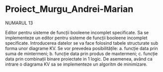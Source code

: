 # Proiect_Murgu_Andrei-Marian

NUMARUL 13

  Editor pentru sisteme de funcții booleene incomplet specificate.
  Sa se implementeze un editor pentru sisteme de funcții booleene incomplet specificate. 
  Introducerea datelor se va face folosind tabele structurate sub forma unor diagrame KV. 
Se vor prevedea posibilitățile: 
a. funcție data prin suma de mintermeni; 
b. funcție data prin produs de maxtermeni; 
c. funcție data prin combinații binare proiectate in 1 logic. 
  De asemenea, având ca intrare o diagrama KV sa se implementeze un algoritm de minimizare.
